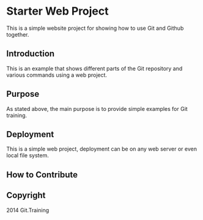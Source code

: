 # Starter Web Project
This is a simple website project for showing how to use Git and Github together.

## Introduction
This is an example that shows different parts of the Git repository and various commands using a web project.

## Purpose
As stated above, the main purpose is to provide simple examples for Git training.

## Deployment
This is a simple web project, deployment can be on any web server or even local file system.

## How to Contribute

## Copyright
2014 Git.Training
